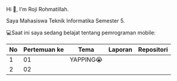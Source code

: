 Hi 👋, I'm Roji Rohmatillah. 

Saya Mahasiswa Teknik Informatika Semester 5.

💻Saat ini saya sedang belajat tentang pemrograman mobile:


| No | Pertemuan ke | Tema | Laporan | Repositori |
| ------------ | ------------ | ------------ | ------------ | ------------ |
| 1 | 01  | YAPPING😭 |   |   |
| 2 | 02 |  |  |  |
